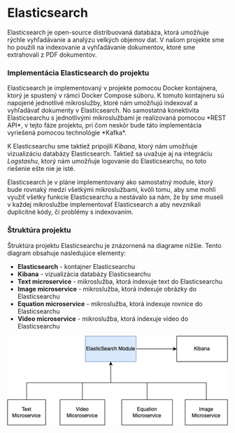 # Elasticsearch
<div style={{ textAlign: 'justify' }}>
   Elasticsearch je open-source distribuovaná databáza, ktorá umožňuje rýchle vyhľadávanie a analýzu velkých objemov dat. V našom projekte sme ho použili na indexovanie a vyhľadávanie dokumentov, ktoré sme extrahovali z PDF dokumentov. 
</div>

### Implementácia Elasticsearch do projektu

<div style={{ textAlign: 'justify' }}>
Elasticsearch je implementovaný v projekte pomocou Docker kontajnera, ktorý je spustený v rámci Docker Compose súboru. K tomuto kontajneru sú napojené jednotlivé mikroslužby, ktoré nám umožňujú indexovať a vyhľadávať dokumenty v Elasticsearch. No samostatná konektivita Elasticsearchu s jednotlivými mikroslužbami je realizovaná pomocou *REST API*, v tejto fáze projektu, pri čom neskôr bude táto implementácia vyriešená pomocou technológie *Kafka*.


K Elasticsearchu sme taktiež pripojili *Kibana*, ktorý nám umožňuje vizualizáciu databázy Elasticsearch. Taktiež sa uvažuje aj na integráciu *Logstashu*, ktorý nám umožňuje logovanie do Elasticsearchu, no toto riešenie ešte nie je isté.


Elasticsearch je v pláne implementovaný ako samostatný module, ktorý bude rovnaký medzi všetkými mikroslužbami, kvôli tomu, aby sme mohli využiť všetky funkcie Elasticsearchu a nestávalo sa nám, že by sme museli v každej mikroslužbe implementovať Elasticsearch a aby nevznikali duplicitné kódy, či problémy s indexovaním.
</div>

### Štruktúra projektu

<div style={{ textAlign: 'justify' }}>
    Štruktúra projektu Elasticsearchu je znázornená na diagrame nižšie. Tento diagram obsahuje nasledujúce elementy:

- **Elasticsearch** - kontajner Elasticsearchu
- **Kibana** - vizualizácia databázy Elasticsearchu
- **Text microservice** - mikroslužba, ktorá indexuje text do Elasticsearchu
- **Image microservice** - mikroslužba, ktorá indexuje obrázky do Elasticsearchu
- **Equation microservice** - mikroslužba, ktorá indexuje rovnice do Elasticsearchu
- **Video microservice** - mikroslužba, ktorá indexuje video do Elasticsearchu
</div>

![ilustration-image](/img/ai_doc/elastic_diagram.png)

